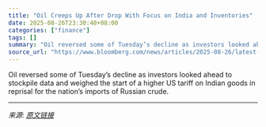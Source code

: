 ```yaml
---
title: "Oil Creeps Up After Drop With Focus on India and Inventories"
date: 2025-08-26T23:30:48+08:00
categories: ["finance"]
tags: []
summary: "Oil reversed some of Tuesday’s decline as investors looked ahead to stockpile data and weighed the start of a higher US tariff on Indian goods in reprisal for the nation’s imports of Russian crude."
source_url: "https://www.bloomberg.com/news/articles/2025-08-26/latest-oil-market-news-and-analysis-for-august-27"
---
```


Oil reversed some of Tuesday’s decline as investors looked ahead to stockpile data and weighed the start of a higher US tariff on Indian goods in reprisal for the nation’s imports of Russian crude.

---

*来源: [原文链接](https://www.bloomberg.com/news/articles/2025-08-26/latest-oil-market-news-and-analysis-for-august-27)*
